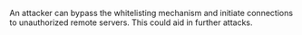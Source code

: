 
An attacker can bypass the whitelisting mechanism and initiate connections to
unauthorized remote servers. This could aid in further attacks.
